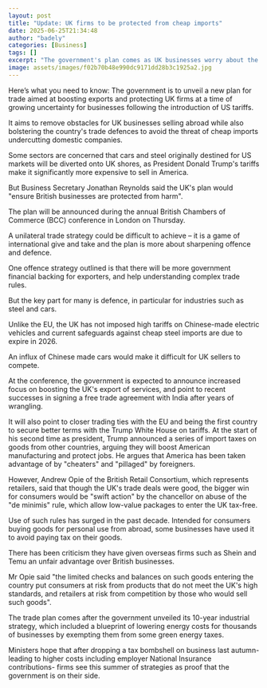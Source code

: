 ```yaml
---
layout: post
title: "Update: UK firms to be protected from cheap imports"
date: 2025-06-25T21:34:48
author: "badely"
categories: [Business]
tags: []
excerpt: "The government's plan comes as UK businesses worry about the impact of US President Donald Trump's trade tariffs."
image: assets/images/f02b70b48e990dc9171dd28b3c1925a2.jpg
---
```


Here’s what you need to know: The government is to unveil a new plan for trade aimed at boosting exports and protecting UK firms at a time of growing uncertainty for businesses following the introduction of US tariffs.

It aims to remove obstacles for UK businesses selling abroad while also bolstering the country's trade defences to avoid the threat of cheap imports undercutting domestic companies.

Some sectors are concerned that cars and steel originally destined for US markets will be diverted onto UK shores, as President Donald Trump's tariffs make it significantly more expensive to sell in America.

But Business Secretary Jonathan Reynolds said the UK's plan would "ensure British businesses are protected from harm".

The plan will be announced during the annual British Chambers of Commerce (BCC) conference in London on Thursday. 

A unilateral trade strategy could be difficult to achieve – it is a game of international give and take and the plan is more about sharpening offence and defence. 

One offence strategy outlined is that there will be more government financial backing for exporters, and help understanding complex trade rules. 

But the key part for many is defence, in particular for industries such as steel and cars.

Unlike the EU, the UK has not imposed high tariffs on Chinese-made electric vehicles and current safeguards against cheap steel imports are due to expire in 2026. 

An influx of Chinese made cars would make it difficult for UK sellers to compete.

At the conference, the government is expected to announce increased focus on boosting the UK's export of services, and point to recent successes in signing a free trade agreement with India after years of wrangling. 

It will also point to closer trading ties with the EU and being the first country to secure better terms with the Trump White House on tariffs. At the start of his second time as president, Trump announced a series of import taxes on goods from other countries, arguing they will boost American manufacturing and protect jobs. He argues that America has been taken advantage of by "cheaters" and "pillaged" by foreigners.

However, Andrew Opie of the British Retail Consortium, which represents retailers, said that though the UK's trade deals were good, the bigger win for consumers would be "swift action" by the chancellor on abuse of the "de minimis" rule, which allow low-value packages to enter the UK tax-free. 

Use of such rules has surged in the past decade. Intended for consumers buying goods for personal use from abroad, some businesses have used it to avoid paying tax on their goods.

There has been criticism they have given overseas firms such as Shein and Temu an unfair advantage over British businesses.

Mr Opie said "the limited checks and balances on such goods entering the country put consumers at risk from products that do not meet the UK's high standards, and retailers at risk from competition by those who would sell such goods".

The trade plan comes after the government unveiled its 10-year industrial strategy, which included a blueprint of lowering energy costs for thousands of businesses by exempting them from some green energy taxes.

Ministers hope that after dropping a tax bombshell on business last autumn- leading to higher costs including employer National Insurance contributions- firms see this summer of strategies as proof that the government is on their side.

